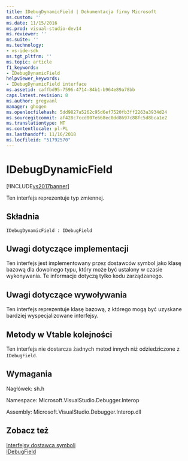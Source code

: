 ```yaml
---
title: IDebugDynamicField | Dokumentacja firmy Microsoft
ms.custom: ''
ms.date: 11/15/2016
ms.prod: visual-studio-dev14
ms.reviewer: ''
ms.suite: ''
ms.technology:
- vs-ide-sdk
ms.tgt_pltfrm: ''
ms.topic: article
f1_keywords:
- IDebugDynamicField
helpviewer_keywords:
- IDebugDynamicField interface
ms.assetid: caffbd95-7596-4714-84b1-b964e89a78bb
caps.latest.revision: 8
ms.author: gregvanl
manager: ghogen
ms.openlocfilehash: 5dd9827a5262c95d6ef7520fb3ff2263a3934d24
ms.sourcegitcommit: af428c7ccd007e668ec0dd8697c88fc5d8bca1e2
ms.translationtype: MT
ms.contentlocale: pl-PL
ms.lasthandoff: 11/16/2018
ms.locfileid: "51792570"
---
```

# <a name="idebugdynamicfield"></a>IDebugDynamicField
[!INCLUDE[vs2017banner](../../../includes/vs2017banner.md)]

Ten interfejs reprezentuje typ zmiennej.  
  
## <a name="syntax"></a>Składnia  
  
```  
IDebugDynamicField : IDebugField  
```  
  
## <a name="notes-for-implementers"></a>Uwagi dotyczące implementacji  
 Ten interfejs jest implementowany przez dostawców symbol jako klasę bazową dla dowolnego typu, który może być ustalony w czasie wykonywania. Te informacje dotyczą tylko kodu zarządzanego.  
  
## <a name="notes-for-callers"></a>Uwagi dotyczące wywoływania  
 Ten interfejs reprezentuje klasę bazową, z którego mogą być uzyskane bardziej wyspecjalizowane interfejsy.  
  
## <a name="methods-in-vtable-order"></a>Metody w Vtable kolejności  
 Ten interfejs nie dostarcza żadnych metod innych niż odziedziczone z `IDebugField`.  
  
## <a name="requirements"></a>Wymagania  
 Nagłówek: sh.h  
  
 Namespace: Microsoft.VisualStudio.Debugger.Interop  
  
 Assembly: Microsoft.VisualStudio.Debugger.Interop.dll  
  
## <a name="see-also"></a>Zobacz też  
 [Interfejsy dostawca symboli](../../../extensibility/debugger/reference/symbol-provider-interfaces.md)   
 [IDebugField](../../../extensibility/debugger/reference/idebugfield.md)

